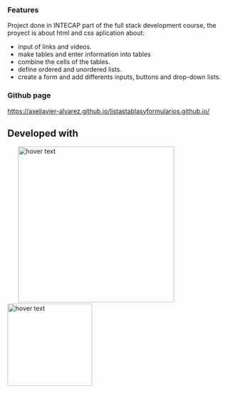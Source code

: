### Features
Project done in INTECAP part of the full stack development course, the proyect is about html and css aplication about:
- input of links and videos.
- make tables and enter information into tables
- combine the cells of the tables.
- define ordered and unordered lists.
- create a form and add differents inputs, buttons and drop-down lists.


### Github page

https://axeljavier-alvarez.github.io/listastablasyformularios.github.io/

## Developed with
<p align=left>
   &nbsp;&nbsp;&nbsp;&nbsp;&nbsp;
  <img src="https://images.velog.io/images/kimdlzp/post/c56bd5e7-6060-47c5-b149-83a55675f73b/174854.png" width="350" title="hover text">
    <img src="https://upload.wikimedia.org/wikipedia/commons/thumb/d/d5/CSS3_logo_and_wordmark.svg/1200px-CSS3_logo_and_wordmark.svg.png" width="190" height="185" title="hover text">
</p>
